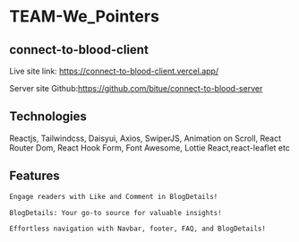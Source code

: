 # TEAM-We_Pointers

## connect-to-blood-client

Live site link: https://connect-to-blood-client.vercel.app/

Server site Github:https://github.com/bitue/connect-to-blood-server

## Technologies
Reactjs, Tailwindcss, Daisyui, Axios, SwiperJS, Animation on Scroll, React Router Dom, React Hook Form, Font Awesome, Lottie React,react-leaflet etc

## Features

```bash
Engage readers with Like and Comment in BlogDetails!
```

```bash
BlogDetails: Your go-to source for valuable insights!

```

```bash
Effortless navigation with Navbar, footer, FAQ, and BlogDetails!
```

